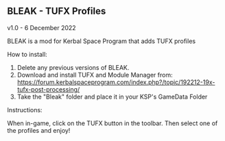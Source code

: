 ## BLEAK - TUFX Profiles

v1.0 - 6 December 2022

BLEAK is a mod for Kerbal Space Program that adds TUFX profiles

How to install:

1. Delete any previous versions of BLEAK.
2. Download and install TUFX and Module Manager from: https://forum.kerbalspaceprogram.com/index.php?/topic/192212-19x-tufx-post-processing/
3. Take the "Bleak" folder and place it in your KSP's GameData Folder


Instructions:

When in-game, click on the TUFX button in the toolbar. Then select one of the profiles and enjoy!
